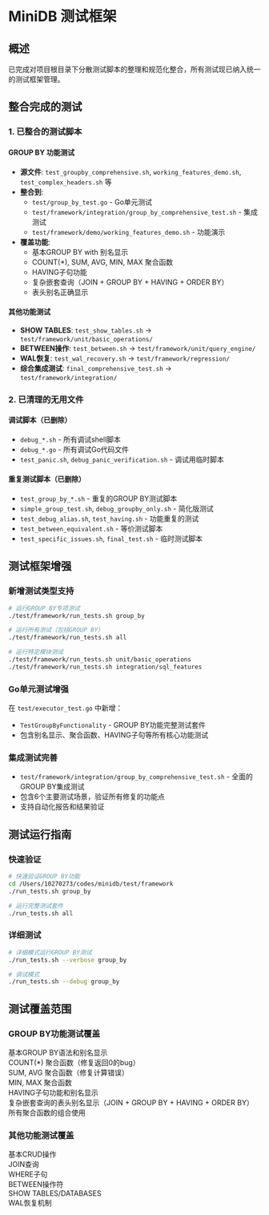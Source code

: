 # MiniDB 测试框架

## 概述

已完成对项目根目录下分散测试脚本的整理和规范化整合，所有测试现已纳入统一的测试框架管理。

## 整合完成的测试

### 1. 已整合的测试脚本

#### GROUP BY 功能测试
- **源文件**: `test_groupby_comprehensive.sh`, `working_features_demo.sh`, `test_complex_headers.sh` 等
- **整合到**: 
  - `test/group_by_test.go` - Go单元测试
  - `test/framework/integration/group_by_comprehensive_test.sh` - 集成测试  
  - `test/framework/demo/working_features_demo.sh` - 功能演示
- **覆盖功能**:
  - 基本GROUP BY with 别名显示
  - COUNT(*), SUM, AVG, MIN, MAX 聚合函数
  - HAVING子句功能  
  - 复杂嵌套查询（JOIN + GROUP BY + HAVING + ORDER BY）
  - 表头别名正确显示

#### 其他功能测试  
- **SHOW TABLES**: `test_show_tables.sh` → `test/framework/unit/basic_operations/`
- **BETWEEN操作**: `test_between.sh` → `test/framework/unit/query_engine/`
- **WAL恢复**: `test_wal_recovery.sh` → `test/framework/regression/`
- **综合集成测试**: `final_comprehensive_test.sh` → `test/framework/integration/`

### 2. 已清理的无用文件

#### 调试脚本（已删除）
- `debug_*.sh` - 所有调试shell脚本
- `debug_*.go` - 所有调试Go代码文件
- `test_panic.sh`, `debug_panic_verification.sh` - 调试用临时脚本

#### 重复测试脚本（已删除）
- `test_group_by_*.sh` - 重复的GROUP BY测试脚本
- `simple_group_test.sh`, `debug_groupby_only.sh` - 简化版测试
- `test_debug_alias.sh`, `test_having.sh` - 功能重复的测试
- `test_between_equivalent.sh` - 等价测试脚本
- `test_specific_issues.sh`, `final_test.sh` - 临时测试脚本

## 测试框架增强

### 新增测试类型支持

```bash
# 运行GROUP BY专项测试
./test/framework/run_tests.sh group_by

# 运行所有测试（包括GROUP BY）
./test/framework/run_tests.sh all

# 运行特定模块测试
./test/framework/run_tests.sh unit/basic_operations
./test/framework/run_tests.sh integration/sql_features
```

### Go单元测试增强

在 `test/executor_test.go` 中新增：
- `TestGroupByFunctionality` - GROUP BY功能完整测试套件
- 包含别名显示、聚合函数、HAVING子句等所有核心功能测试

### 集成测试完善

- `test/framework/integration/group_by_comprehensive_test.sh` - 全面的GROUP BY集成测试
- 包含6个主要测试场景，验证所有修复的功能点
- 支持自动化报告和结果验证

## 测试运行指南

### 快速验证
```bash
# 快速验证GROUP BY功能
cd /Users/10270273/codes/minidb/test/framework
./run_tests.sh group_by

# 运行完整测试套件
./run_tests.sh all
```

### 详细测试
```bash
# 详细模式运行GROUP BY测试
./run_tests.sh --verbose group_by

# 调试模式
./run_tests.sh --debug group_by
```

## 测试覆盖范围

### GROUP BY功能测试覆盖
 基本GROUP BY语法和别名显示  
 COUNT(*) 聚合函数（修复返回0的bug）  
 SUM, AVG 聚合函数（修复计算错误）  
 MIN, MAX 聚合函数  
 HAVING子句功能和别名显示  
 复杂嵌套查询的表头别名显示（JOIN + GROUP BY + HAVING + ORDER BY）  
 所有聚合函数的组合使用  

### 其他功能测试覆盖
 基本CRUD操作  
 JOIN查询  
 WHERE子句  
 BETWEEN操作符  
 SHOW TABLES/DATABASES  
 WAL恢复机制
